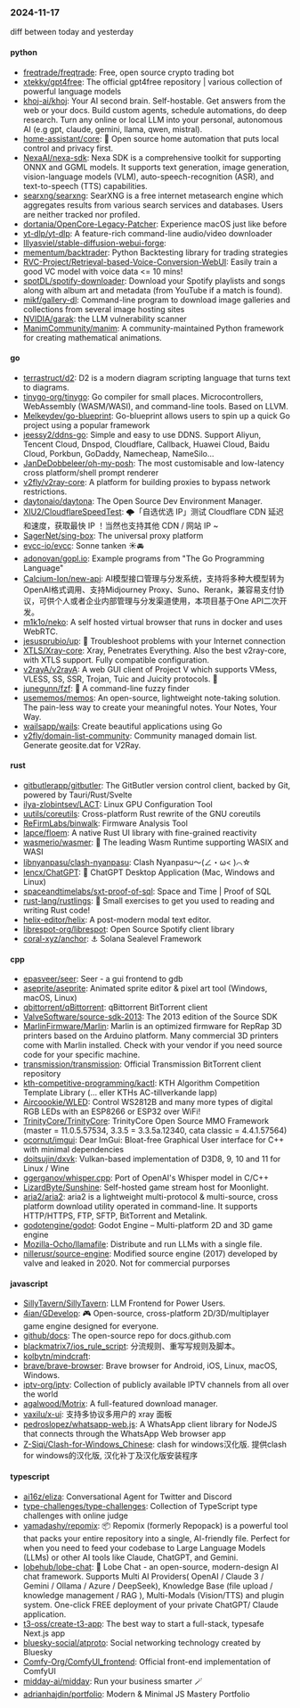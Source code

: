### 2024-11-17
diff between today and yesterday

#### python
* [freqtrade/freqtrade](https://github.com/freqtrade/freqtrade): Free, open source crypto trading bot
* [xtekky/gpt4free](https://github.com/xtekky/gpt4free): The official gpt4free repository | various collection of powerful language models
* [khoj-ai/khoj](https://github.com/khoj-ai/khoj): Your AI second brain. Self-hostable. Get answers from the web or your docs. Build custom agents, schedule automations, do deep research. Turn any online or local LLM into your personal, autonomous AI (e.g gpt, claude, gemini, llama, qwen, mistral).
* [home-assistant/core](https://github.com/home-assistant/core): 🏡 Open source home automation that puts local control and privacy first.
* [NexaAI/nexa-sdk](https://github.com/NexaAI/nexa-sdk): Nexa SDK is a comprehensive toolkit for supporting ONNX and GGML models. It supports text generation, image generation, vision-language models (VLM), auto-speech-recognition (ASR), and text-to-speech (TTS) capabilities.
* [searxng/searxng](https://github.com/searxng/searxng): SearXNG is a free internet metasearch engine which aggregates results from various search services and databases. Users are neither tracked nor profiled.
* [dortania/OpenCore-Legacy-Patcher](https://github.com/dortania/OpenCore-Legacy-Patcher): Experience macOS just like before
* [yt-dlp/yt-dlp](https://github.com/yt-dlp/yt-dlp): A feature-rich command-line audio/video downloader
* [lllyasviel/stable-diffusion-webui-forge](https://github.com/lllyasviel/stable-diffusion-webui-forge): 
* [mementum/backtrader](https://github.com/mementum/backtrader): Python Backtesting library for trading strategies
* [RVC-Project/Retrieval-based-Voice-Conversion-WebUI](https://github.com/RVC-Project/Retrieval-based-Voice-Conversion-WebUI): Easily train a good VC model with voice data <= 10 mins!
* [spotDL/spotify-downloader](https://github.com/spotDL/spotify-downloader): Download your Spotify playlists and songs along with album art and metadata (from YouTube if a match is found).
* [mikf/gallery-dl](https://github.com/mikf/gallery-dl): Command-line program to download image galleries and collections from several image hosting sites
* [NVIDIA/garak](https://github.com/NVIDIA/garak): the LLM vulnerability scanner
* [ManimCommunity/manim](https://github.com/ManimCommunity/manim): A community-maintained Python framework for creating mathematical animations.

#### go
* [terrastruct/d2](https://github.com/terrastruct/d2): D2 is a modern diagram scripting language that turns text to diagrams.
* [tinygo-org/tinygo](https://github.com/tinygo-org/tinygo): Go compiler for small places. Microcontrollers, WebAssembly (WASM/WASI), and command-line tools. Based on LLVM.
* [Melkeydev/go-blueprint](https://github.com/Melkeydev/go-blueprint): Go-blueprint allows users to spin up a quick Go project using a popular framework
* [jeessy2/ddns-go](https://github.com/jeessy2/ddns-go): Simple and easy to use DDNS. Support Aliyun, Tencent Cloud, Dnspod, Cloudflare, Callback, Huawei Cloud, Baidu Cloud, Porkbun, GoDaddy, Namecheap, NameSilo...
* [JanDeDobbeleer/oh-my-posh](https://github.com/JanDeDobbeleer/oh-my-posh): The most customisable and low-latency cross platform/shell prompt renderer
* [v2fly/v2ray-core](https://github.com/v2fly/v2ray-core): A platform for building proxies to bypass network restrictions.
* [daytonaio/daytona](https://github.com/daytonaio/daytona): The Open Source Dev Environment Manager.
* [XIU2/CloudflareSpeedTest](https://github.com/XIU2/CloudflareSpeedTest): 🌩「自选优选 IP」测试 Cloudflare CDN 延迟和速度，获取最快 IP ！当然也支持其他 CDN / 网站 IP ~
* [SagerNet/sing-box](https://github.com/SagerNet/sing-box): The universal proxy platform
* [evcc-io/evcc](https://github.com/evcc-io/evcc): Sonne tanken ☀️🚘
* [adonovan/gopl.io](https://github.com/adonovan/gopl.io): Example programs from "The Go Programming Language"
* [Calcium-Ion/new-api](https://github.com/Calcium-Ion/new-api): AI模型接口管理与分发系统，支持将多种大模型转为OpenAI格式调用、支持Midjourney Proxy、Suno、Rerank，兼容易支付协议，可供个人或者企业内部管理与分发渠道使用，本项目基于One API二次开发。
* [m1k1o/neko](https://github.com/m1k1o/neko): A self hosted virtual browser that runs in docker and uses WebRTC.
* [jesusprubio/up](https://github.com/jesusprubio/up): 📶 Troubleshoot problems with your Internet connection
* [XTLS/Xray-core](https://github.com/XTLS/Xray-core): Xray, Penetrates Everything. Also the best v2ray-core, with XTLS support. Fully compatible configuration.
* [v2rayA/v2rayA](https://github.com/v2rayA/v2rayA): A web GUI client of Project V which supports VMess, VLESS, SS, SSR, Trojan, Tuic and Juicity protocols. 🚀
* [junegunn/fzf](https://github.com/junegunn/fzf): 🌸 A command-line fuzzy finder
* [usememos/memos](https://github.com/usememos/memos): An open-source, lightweight note-taking solution. The pain-less way to create your meaningful notes. Your Notes, Your Way.
* [wailsapp/wails](https://github.com/wailsapp/wails): Create beautiful applications using Go
* [v2fly/domain-list-community](https://github.com/v2fly/domain-list-community): Community managed domain list. Generate geosite.dat for V2Ray.

#### rust
* [gitbutlerapp/gitbutler](https://github.com/gitbutlerapp/gitbutler): The GitButler version control client, backed by Git, powered by Tauri/Rust/Svelte
* [ilya-zlobintsev/LACT](https://github.com/ilya-zlobintsev/LACT): Linux GPU Configuration Tool
* [uutils/coreutils](https://github.com/uutils/coreutils): Cross-platform Rust rewrite of the GNU coreutils
* [ReFirmLabs/binwalk](https://github.com/ReFirmLabs/binwalk): Firmware Analysis Tool
* [lapce/floem](https://github.com/lapce/floem): A native Rust UI library with fine-grained reactivity
* [wasmerio/wasmer](https://github.com/wasmerio/wasmer): 🚀 The leading Wasm Runtime supporting WASIX and WASI
* [libnyanpasu/clash-nyanpasu](https://github.com/libnyanpasu/clash-nyanpasu): Clash Nyanpasu～(∠・ω< )⌒☆​
* [lencx/ChatGPT](https://github.com/lencx/ChatGPT): 🔮 ChatGPT Desktop Application (Mac, Windows and Linux)
* [spaceandtimelabs/sxt-proof-of-sql](https://github.com/spaceandtimelabs/sxt-proof-of-sql): Space and Time | Proof of SQL
* [rust-lang/rustlings](https://github.com/rust-lang/rustlings): 🦀 Small exercises to get you used to reading and writing Rust code!
* [helix-editor/helix](https://github.com/helix-editor/helix): A post-modern modal text editor.
* [librespot-org/librespot](https://github.com/librespot-org/librespot): Open Source Spotify client library
* [coral-xyz/anchor](https://github.com/coral-xyz/anchor): ⚓ Solana Sealevel Framework

#### cpp
* [epasveer/seer](https://github.com/epasveer/seer): Seer - a gui frontend to gdb
* [aseprite/aseprite](https://github.com/aseprite/aseprite): Animated sprite editor & pixel art tool (Windows, macOS, Linux)
* [qbittorrent/qBittorrent](https://github.com/qbittorrent/qBittorrent): qBittorrent BitTorrent client
* [ValveSoftware/source-sdk-2013](https://github.com/ValveSoftware/source-sdk-2013): The 2013 edition of the Source SDK
* [MarlinFirmware/Marlin](https://github.com/MarlinFirmware/Marlin): Marlin is an optimized firmware for RepRap 3D printers based on the Arduino platform. Many commercial 3D printers come with Marlin installed. Check with your vendor if you need source code for your specific machine.
* [transmission/transmission](https://github.com/transmission/transmission): Official Transmission BitTorrent client repository
* [kth-competitive-programming/kactl](https://github.com/kth-competitive-programming/kactl): KTH Algorithm Competition Template Library (... eller KTHs AC-tillverkande lapp)
* [Aircoookie/WLED](https://github.com/Aircoookie/WLED): Control WS2812B and many more types of digital RGB LEDs with an ESP8266 or ESP32 over WiFi!
* [TrinityCore/TrinityCore](https://github.com/TrinityCore/TrinityCore): TrinityCore Open Source MMO Framework (master = 11.0.5.57534, 3.3.5 = 3.3.5a.12340, cata classic = 4.4.1.57564)
* [ocornut/imgui](https://github.com/ocornut/imgui): Dear ImGui: Bloat-free Graphical User interface for C++ with minimal dependencies
* [doitsujin/dxvk](https://github.com/doitsujin/dxvk): Vulkan-based implementation of D3D8, 9, 10 and 11 for Linux / Wine
* [ggerganov/whisper.cpp](https://github.com/ggerganov/whisper.cpp): Port of OpenAI's Whisper model in C/C++
* [LizardByte/Sunshine](https://github.com/LizardByte/Sunshine): Self-hosted game stream host for Moonlight.
* [aria2/aria2](https://github.com/aria2/aria2): aria2 is a lightweight multi-protocol & multi-source, cross platform download utility operated in command-line. It supports HTTP/HTTPS, FTP, SFTP, BitTorrent and Metalink.
* [godotengine/godot](https://github.com/godotengine/godot): Godot Engine – Multi-platform 2D and 3D game engine
* [Mozilla-Ocho/llamafile](https://github.com/Mozilla-Ocho/llamafile): Distribute and run LLMs with a single file.
* [nillerusr/source-engine](https://github.com/nillerusr/source-engine): Modified source engine (2017) developed by valve and leaked in 2020. Not for commercial purporses

#### javascript
* [SillyTavern/SillyTavern](https://github.com/SillyTavern/SillyTavern): LLM Frontend for Power Users.
* [4ian/GDevelop](https://github.com/4ian/GDevelop): 🎮 Open-source, cross-platform 2D/3D/multiplayer game engine designed for everyone.
* [github/docs](https://github.com/github/docs): The open-source repo for docs.github.com
* [blackmatrix7/ios_rule_script](https://github.com/blackmatrix7/ios_rule_script): 分流规则、重写写规则及脚本。
* [kolbytn/mindcraft](https://github.com/kolbytn/mindcraft): 
* [brave/brave-browser](https://github.com/brave/brave-browser): Brave browser for Android, iOS, Linux, macOS, Windows.
* [iptv-org/iptv](https://github.com/iptv-org/iptv): Collection of publicly available IPTV channels from all over the world
* [agalwood/Motrix](https://github.com/agalwood/Motrix): A full-featured download manager.
* [vaxilu/x-ui](https://github.com/vaxilu/x-ui): 支持多协议多用户的 xray 面板
* [pedroslopez/whatsapp-web.js](https://github.com/pedroslopez/whatsapp-web.js): A WhatsApp client library for NodeJS that connects through the WhatsApp Web browser app
* [Z-Siqi/Clash-for-Windows_Chinese](https://github.com/Z-Siqi/Clash-for-Windows_Chinese): clash for windows汉化版. 提供clash for windows的汉化版, 汉化补丁及汉化版安装程序

#### typescript
* [ai16z/eliza](https://github.com/ai16z/eliza): Conversational Agent for Twitter and Discord
* [type-challenges/type-challenges](https://github.com/type-challenges/type-challenges): Collection of TypeScript type challenges with online judge
* [yamadashy/repomix](https://github.com/yamadashy/repomix): 📦 Repomix (formerly Repopack) is a powerful tool that packs your entire repository into a single, AI-friendly file. Perfect for when you need to feed your codebase to Large Language Models (LLMs) or other AI tools like Claude, ChatGPT, and Gemini.
* [lobehub/lobe-chat](https://github.com/lobehub/lobe-chat): 🤯 Lobe Chat - an open-source, modern-design AI chat framework. Supports Multi AI Providers( OpenAI / Claude 3 / Gemini / Ollama / Azure / DeepSeek), Knowledge Base (file upload / knowledge management / RAG ), Multi-Modals (Vision/TTS) and plugin system. One-click FREE deployment of your private ChatGPT/ Claude application.
* [t3-oss/create-t3-app](https://github.com/t3-oss/create-t3-app): The best way to start a full-stack, typesafe Next.js app
* [bluesky-social/atproto](https://github.com/bluesky-social/atproto): Social networking technology created by Bluesky
* [Comfy-Org/ComfyUI_frontend](https://github.com/Comfy-Org/ComfyUI_frontend): Official front-end implementation of ComfyUI
* [midday-ai/midday](https://github.com/midday-ai/midday): Run your business smarter 🪄
* [adrianhajdin/portfolio](https://github.com/adrianhajdin/portfolio): Modern & Minimal JS Mastery Portfolio
